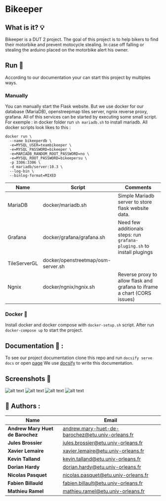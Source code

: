 
# Bikeeper

  

## What is it? 💡
Bikeeper is a DUT 2 project. The goal of this project is to help bikers to find their motorbike and prevent motocycle stealing. In case off falling or stealing the arduino placed on the motorbike alert his owner. 


## Run 🚀
According to our documentation your can start this project by multiples ways.
### Manually 
You can manually start the Flask website. But we use docker for our database (MariaDB), openstreepmap tiles server, ngnix reverse proxy, grafana. All of this services can be started by executing some small script. 
For exemple : in docker folder run  `sh mariadb.sh` to install mariadb. 
All docker scripts look likes to this : 

```shell
docker run \
  --name bikeeperdb \
  -e=MYSQL_USER=teambikeeper \
  -e=MYSQL_PASSWORD=bikeeper \
  -e=MARIADB_RANDOM_ROOT_PASSWORD=no \
  -e=MYSQL_ROOT_PASSWORD=bikeepersu \
  -p 3306:3306 \
  -d mariadb/server:10.3 \
  --log-bin \
  --binlog-format=MIXED 
```
|Name | Script |Comments|
|--|--|--|
| MariaDB | docker/mariadb.sh | Simple Mariadb server to store flask website data.  |
| Grafana | docker/grafana/grafana.sh | Need few additionals steps: run `grafana-pluging.sh` to install plugings|
|TileServerGL|docker/openstreetmap/osm-server.sh||
|Ngnix|docker/ngnix/ngnix.sh|Reverse proxy to allow flask and grafana to iframe a chart (CORS issues)|


### Docker 🐳
Install docker and docker compose with `docker-setup.sh` script.
After run `docker-compose up` to start the project. 



## Documentation 📄 : 

To see our project documentation clone this repo and run  `docsify serve docs` or open [page](https://ironjulo.gitlab.io/project-bikeeper/#/)
We use [docsify](https://docsify.js.org/#/) to write this documentation. 

## Screenshots 📸 


![alt text](https://i.imgur.com/ZtYGXJY.png)
![alt text](https://i.imgur.com/L43L8Ny.jpg)
![alt text](https://i.imgur.com/xSDQnF2.jpg)
![alt text](https://i.imgur.com/01kRkwk.jpg)
 
## 👷 Authors  :
| Name | Email|
|--|--|
| **Andrew Mary Huet de Barochez** | andrew.mary-huet-de-barochez@etu.univ-orleans.fr |
| **Jules Brossier** | jules.brossier@etu.univ-orleans.fr |
| **Xavier Lemaire**| xavier.lemaire@etu.univ-orleans.fr |
| **Kevin Talland**| kevin.talland@etu.univ-orleans.fr |
| **Dorian Hardy**| dorian.hardy@etu.univ-orleans.fr|
| **Nicolas Pasquet**| nicolas.pasquet@etu.univ-orleans.fr |
| **Fabien Billauld**| fabien.billault@etu.univ-orleans.fr |
| **Mathieu Ramel**| mathieu.ramel@etu.univ-orleans.fr |